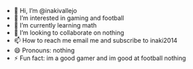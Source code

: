 - 👋 Hi, I’m @inakivallejo
- 👀 I’m interested in gaming and football
- 🌱 I’m currently learning math 
- 💞️ I’m looking to collaborate on nothing 
- 📫 How to reach me email me and subscribe to inaki2014
- 😄 Pronouns: nothing 
- ⚡ Fun fact: im a good gamer and im good at football 
nothing 
<!---
inakivallejo/inakivallejo is a ✨ special ✨ repository because its `README.md` (this file) appears on your GitHub profile.
You can click the Preview link to take a look at your changes.
---

